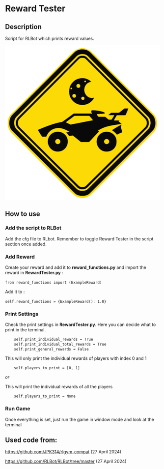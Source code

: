 # Reward Tester

## Description

Script for RLBot which prints reward values.

![Logo](https://github.com/Nutelladroid/RewardTester/blob/main/logo.png?raw=true)


## How to use
### Add the script to RLBot

Add the cfg file to RLbot. Remember to toggle Reward Tester in the script section once added.

### Add Reward

Create your reward and add it to **reward_functions.py** and import the reward in **RewardTester.py** :

`from reward_functions import (ExampleReward)`

Add it to : 

`self.reward_functions = {ExampleReward(): 1.0}`


### Print Settings

Check the print settings in **RewardTester.py**. Here you can decide what to print in the terminal.
```
    self.print_individual_rewards = True 
    self.print_individual_total_rewards = True 
    self.print_general_rewards = False 
```
This will only print the individual rewards of players with index 0 and 1
```
    self.players_to_print = [0, 1] 
```
*or*

This will print the individual rewards of all the players 
```
    self.players_to_print = None 
```

### Run Game
Once everything is set, just run the game in window mode and look at the terminal






## Used code from:

https://github.com/JPK314/rlgym-compat (27 April 2024)

https://github.com/RLBot/RLBot/tree/master (27 April 2024)

